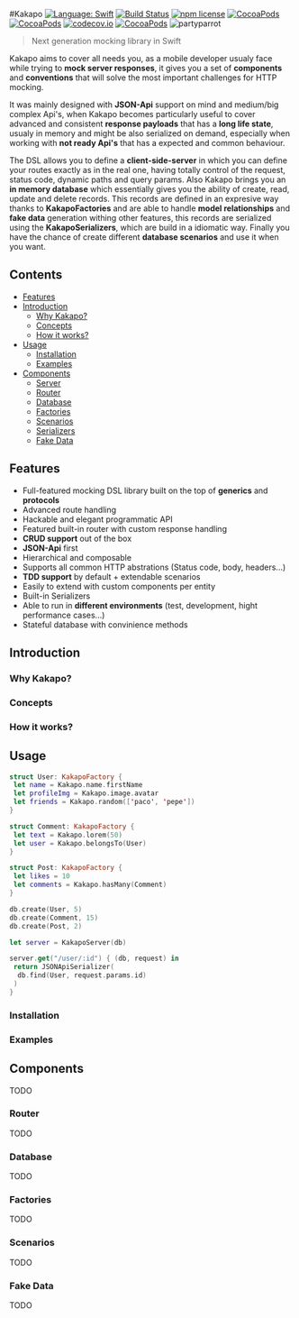 #Kakapo [![Language: Swift](https://img.shields.io/badge/lang-Swift-yellow.svg?style=flat)](https://developer.apple.com/swift/) [![Build Status](https://travis-ci.org/devlucky/Kakapo.svg?branch=master)](https://travis-ci.org/devlucky/Kakapo) [![npm license](https://img.shields.io/npm/l/awesome-badges.svg)](https://www.npmjs.org/package/awesome-badges) [![CocoaPods](https://img.shields.io/cocoapods/v/AFNetworking.svg)]() [![CocoaPods](https://img.shields.io/cocoapods/metrics/doc-percent/AFNetworking.svg)]() [![codecov.io](https://codecov.io/github/devlucky/Kakapo/coverage.svg?branch=master)](https://codecov.io/github/devlucky/Kakapo?branch=master) [![CocoaPods](https://img.shields.io/cocoapods/p/AFNetworking.svg)]() ![partyparrot](http://cultofthepartyparrot.com/parrots/parrot.gif)

> Next generation mocking library in Swift

Kakapo aims to cover all needs you, as a mobile developer usualy face while trying to **mock server responses**, it gives you a set of **components** and **conventions** that will solve the most important challenges for HTTP mocking.

It was mainly designed with **JSON-Api** support on mind and medium/big complex Api's, when Kakapo becomes particularly useful to cover advanced and consistent **response payloads** that has a **long life state**, usualy in memory and might be also serialized on demand, especially when working with **not ready Api's** that has a expected and common behaviour.

The DSL allows you to define a **client-side-server** in which you can define your routes exactly as in the real one, having totally control of the request, status code, dynamic paths and query params. Also Kakapo brings you an **in memory database** which essentially gives you the ability of create, read, update and delete records. This records are defined in an expresive way thanks to **KakapoFactories** and are able to handle **model relationships** and **fake data** generation withing other features, this records are serialized using the **KakapoSerializers**, which are build in a idiomatic way. Finally you have the chance of create different **database scenarios** and use it when you want.

## Contents
- [Features](#features)
- [Introduction](#introduction)
  - [Why Kakapo?](#why-kakapo)
  - [Concepts](#concepts)
  - [How it works?](#how-it-works)
- [Usage](#usage)
  - [Installation](#installation)
  - [Examples](#examples)
- [Components](#components)
  - [Server](#server)
  - [Router](#router)
  - [Database](#database)
  - [Factories](#factories)
  - [Scenarios](#scenarios)
  - [Serializers](#serializers)
  - [Fake Data](#fake-data)


## Features

- Full-featured mocking DSL library built on the top of **generics** and **protocols**
- Advanced route handling
- Hackable and elegant programmatic API
- Featured built-in router with custom response handling
- **CRUD support** out of the box
- **JSON-Api** first
- Hierarchical and composable 
- Supports all common HTTP abstrations (Status code, body, headers...)
- **TDD support** by default + extendable scenarios
- Easily to extend with custom components per entity
- Built-in Serializers
- Able to run in **different environments** (test, development, hight performance cases...)
- Stateful database with convinience methods 

## Introduction


### Why Kakapo?


### Concepts


### How it works?


## Usage

```swift
struct User: KakapoFactory {
 let name = Kakapo.name.firstName
 let profileImg = Kakapo.image.avatar
 let friends = Kakapo.random(['paco', 'pepe']) 
}

struct Comment: KakapoFactory {
 let text = Kakapo.lorem(50)
 let user = Kakapo.belongsTo(User)
}

struct Post: KakapoFactory {
 let likes = 10
 let comments = Kakapo.hasMany(Comment)
}

db.create(User, 5)
db.create(Comment, 15)
db.create(Post, 2)

let server = KakapoServer(db)

server.get("/user/:id") { (db, request) in
 return JSONApiSerializer(
  db.find(User, request.params.id)
 )
}
```

### Installation


### Examples


## Components

TODO

### Router

TODO

### Database

TODO

### Factories

TODO

### Scenarios

TODO

### Fake Data

TODO
